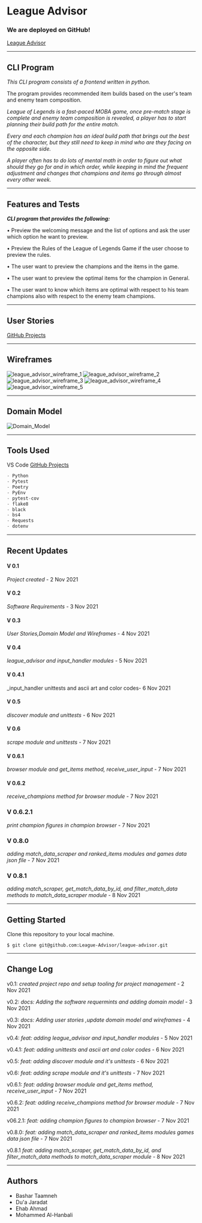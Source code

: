 # League Advisor

### We are deployed on **GitHub**!

[League Advisor](https://github.com/League-Advisor/league-advisor)

---

## CLI Program

_This CLI program consists of a frontend written in python._

The program provides recommended item builds based on the user's team and enemy team composition.

_League of Legends is a fast-paced MOBA game, once pre-match stage is complete and enemy team composition is revealed, a player has to start planning their build path for the entire match._

_Every and each champion has an ideal build path that brings out the best of the character, but they still need to keep in mind who are they facing on the opposite side._

_A player often has to do lots of mental math in order to figure out what should they go for and in which order, while keeping in mind the frequent adjustment and changes that champions and items go through almost every other week._

---

## Features and Tests

**_CLI program that provides the following:_**

• Preview the welcoming message and the list of options and ask the user which option he want to preview.

• Preview the Rules of the League of Legends Game if the user choose to preview the rules.

• The user want to preview the champions and the items in the game.

• The user want to preview the optimal items for the champion in General.

• The user want to know which items are optimal with respect to his team champions also with respect to the enemy team champions.

---

## User Stories

[GitHub Projects](https://github.com/orgs/League-Advisor/projects/1)

---

## Wireframes

![league_advisor_wireframe_1](assets/league_advisor_wireframe_1.png)
![league_advisor_wireframe_2](assets/league_advisor_wireframe_2.png)
![league_advisor_wireframe_3](assets/league_advisor_wireframe_3.png)
![league_advisor_wireframe_4](assets/league_advisor_wireframe_4.png)
![league_advisor_wireframe_5](assets/league_advisor_wireframe_5.png)

---

## Domain Model

![Domain_Model](assets/Domain_Model.png)

---

## Tools Used

VS Code
[GitHub Projects](https://github.com/orgs/League-Advisor/projects/1)

```py
- Python
- Pytest
- Poetry
- PyEnv
- pytest-cov
- flake8
- black
- bs4
- Requests
- dotenv

```

---

## Recent Updates

#### V 0.1

_Project created_ - 2 Nov 2021

#### V 0.2

_Software Requirements_ - 3 Nov 2021

#### V 0.3

_User Stories,Domain Model and Wireframes_ - 4 Nov 2021

#### V 0.4

_league_advisor and input_handler modules_ - 5 Nov 2021

#### V 0.4.1

_input_handler unittests and ascii art and color codes- 6 Nov 2021

#### V 0.5

_discover module and unittests_ - 6 Nov 2021

#### V 0.6

_scrape module and unittests_ - 7 Nov 2021

#### V 0.6.1

_browser module and get_items method, receive_user_input_ - 7 Nov 2021

#### V 0.6.2

_receive_champions method for browser module_ - 7 Nov 2021

### V 0.6.2.1

_print champion figures in champion browser_ - 7 Nov 2021

### V 0.8.0

*adding match_data_scraper and ranked_items modules and games data json file* - 7 Nov 2021

### V 0.8.1

*adding match_scraper, get_match_data_by_id, and filter_match_data methods to match_data_scraper module* - 8 Nov 2021

---

## Getting Started

Clone this repository to your local machine.

```
$ git clone git@github.com:League-Advisor/league-advisor.git

```

---

## Change Log

v0.1: _created project repo and setup tooling for project management_ - 2 Nov 2021

v0.2: _docs: Adding the software requermints and adding domain model_ - 3 Nov 2021

v0.3: _docs: Adding user stories ,update domain model and wireframes_ - 4 Nov 2021

v0.4: *feat: adding league_advisor and input_handler modules* - 5 Nov 2021

v0.4.1: _feat: adding unittests and ascii art and color codes_ - 6 Nov 2021

v0.5: _feat: adding discover module and it's unittests_ - 6 Nov 2021

v0.6: _feat: adding scrape module and it's unittests_ - 7 Nov 2021

v0.6.1: _feat: adding browser module and get_items method, receive_user_input_ - 7 Nov 2021

v0.6.2: _feat: adding receive_champions method for browser module_ - 7 Nov 2021

v06.2.1: _feat: adding champion figures to champion browser_ - 7 Nov 2021

v0.8.0: *feat: adding match_data_scraper and ranked_items modules games data json file* - 7 Nov 2021

v0.8.1 *feat: adding match_scraper, get_match_data_by_id, and filter_match_data methods to match_data_scraper module*  - 8 Nov 2021

---

## Authors

- Bashar Taamneh
- Du'a Jaradat
- Ehab Ahmad
- Mohammed Al-Hanbali
